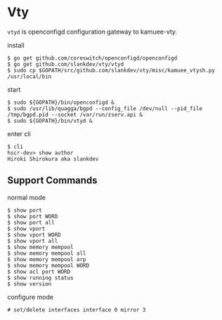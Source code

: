 # Vty

`vtyd` is openconfigd configuration gateway to kamuee-vty.

install
```
$ go get github.com/coreswitch/openconfigd/openconfigd
$ go get github.com/slankdev/vty/vtyd
$ sudo cp $GOPATH/src/github.com/slankdev/vty/misc/kamuee_vtysh.py /usr/local/bin
```

start
```
$ sudo ${GOPATH}/bin/openconfigd &
$ sudo /usr/lib/quagga/bgpd --config_file /dev/null --pid_file /tmp/bgpd.pid --socket /var/run/zserv.api &
$ sudo ${GOPATH}/bin/vtyd &
```

enter cli
```
$ cli
hscr-dev> show author
Hiroki Shirokura aka slankdev
```

## Support Commands

normal mode
```
$ show port
$ show port WORD
$ show port all
$ show vport
$ show vport WORD
$ show vport all
$ show memory mempool
$ show memory mempool all
$ show memory mempool arp
$ show memory mempool WORD
$ show acl port WORD
$ show running status
$ show version
```

configure mode
```
# set/delete interfaces interface 0 mirror 3
```

